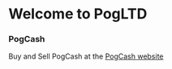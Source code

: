 # Welcome to PogLTD

### PogCash
Buy and Sell PogCash at the [PogCash website](https://pogltd.github.io/PogCash/)
